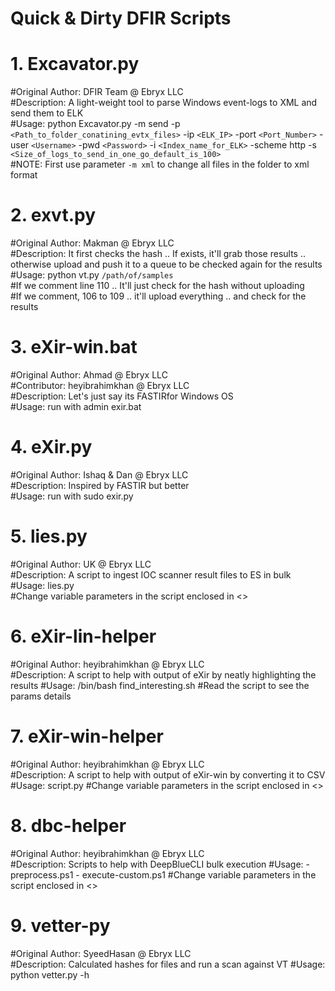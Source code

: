 # Quick & Dirty DFIR Scripts

# 1. Excavator.py

#Original Author: DFIR Team @ Ebryx LLC\
#Description: A light-weight tool to parse Windows event-logs to XML and send them to ELK\
#Usage: python Excavator.py -m send -p `<Path_to_folder_conatining_evtx_files>` -ip `<ELK_IP>` -port `<Port_Number>` -user `<Username>` -pwd `<Password>` -i `<Index_name_for_ELK>` -scheme http -s `<Size_of_logs_to_send_in_one_go_default_is_100>`\
#NOTE: First use parameter `-m xml` to change all files in the folder to xml format

# 2. exvt.py

#Original Author: Makman @ Ebryx LLC\
#Description: It first checks the hash .. If exists, it'll grab those results .. otherwise upload and push it to a queue to be checked again for the results\
#Usage: python vt.py `/path/of/samples`\
#If we comment line 110 .. It'll just check for the hash without uploading\
#If we comment, 106 to 109 .. it'll upload everything .. and check for the results

# 3. eXir-win.bat

#Original Author: Ahmad @ Ebryx LLC\
#Contributor: heyibrahimkhan @ Ebryx LLC\
#Description: Let's just say its FASTIRfor Windows OS\
#Usage: run with admin exir<version>.bat

# 4. eXir.py

#Original Author: Ishaq & Dan @ Ebryx LLC\
#Description: Inspired by FASTIR but better\
#Usage: run with sudo exir.py

# 5. lies.py

#Original Author: UK @ Ebryx LLC\
#Description: A script to ingest IOC scanner result files to ES in bulk\
#Usage: lies.py\
#Change variable parameters in the script enclosed in <>

# 6. eXir-lin-helper

#Original Author: heyibrahimkhan @ Ebryx LLC\
#Description: A script to help with output of eXir by neatly highlighting the results
#Usage: /bin/bash find_interesting.sh
#Read the script to see the params details

# 7. eXir-win-helper

#Original Author: heyibrahimkhan @ Ebryx LLC\
#Description: A script to help with output of eXir-win by converting it to CSV
#Usage: script.py
#Change variable parameters in the script enclosed in <>

# 8. dbc-helper

#Original Author: heyibrahimkhan @ Ebryx LLC\
#Description: Scripts to help with DeepBlueCLI bulk execution
#Usage: - preprocess.ps1 - execute-custom.ps1
#Change variable parameters in the script enclosed in <>

# 9. vetter-py

#Original Author: SyeedHasan @ Ebryx LLC\
#Description: Calculated hashes for files and run a scan against VT
#Usage: python vetter.py -h

